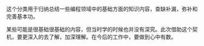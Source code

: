 这个分类用于归纳总结一些编程领域中的基础方面的知识内容，查缺补漏，弥补和完善基本功。

某些可能是很基础很基础的内容，但当时学的时候也并没有深究。此次借助这个契机，要更深入的去了解，加深理解。在今后的工作中，要做到心中有数。